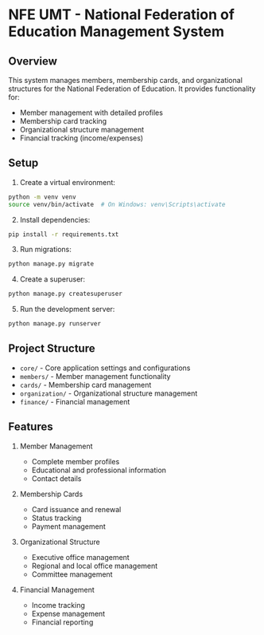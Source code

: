# NFE UMT - National Federation of Education Management System

## Overview
This system manages members, membership cards, and organizational structures for the National Federation of Education. It provides functionality for:
- Member management with detailed profiles
- Membership card tracking
- Organizational structure management
- Financial tracking (income/expenses)

## Setup
1. Create a virtual environment:
```bash
python -m venv venv
source venv/bin/activate  # On Windows: venv\Scripts\activate
```

2. Install dependencies:
```bash
pip install -r requirements.txt
```

3. Run migrations:
```bash
python manage.py migrate
```

4. Create a superuser:
```bash
python manage.py createsuperuser
```

5. Run the development server:
```bash
python manage.py runserver
```

## Project Structure
- `core/` - Core application settings and configurations
- `members/` - Member management functionality
- `cards/` - Membership card management
- `organization/` - Organizational structure management
- `finance/` - Financial management

## Features
1. Member Management
   - Complete member profiles
   - Educational and professional information
   - Contact details

2. Membership Cards
   - Card issuance and renewal
   - Status tracking
   - Payment management

3. Organizational Structure
   - Executive office management
   - Regional and local office management
   - Committee management

4. Financial Management
   - Income tracking
   - Expense management
   - Financial reporting
